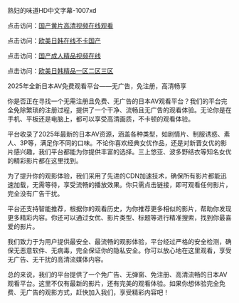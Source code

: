 熟妇的味道HD中文字幕-1007xd

点击访问：<a href="https://heiliaozj3tjd.pages.dev/">国产黄片高清视频在线观看</a>

点击访问：<a href="https://heiliaowzu4ur.pages.dev/">欧美日韩在线不卡国产</a>

点击访问：<a href="https://heiliaoxwd5i8.pages.dev/">国产成人精品视频在线</a>

点击访问：<a href="https://heiliaowt0d7p.pages.dev/">欧美日韩精品一区二区三区</a>

2025年全新日本AV免费观看平台——无广告，免注册，高清畅享

你是否正在寻找一个无需注册且免费、无广告的日本AV观看平台？我们的平台完全免除繁琐的注册过程，提供了一个干净、流畅且无广告的观看体验。无论你是在手机、平板还是电脑上，都可以享受高清画质，不卡顿的观看体验。

平台收录了2025年最新的日本AV资源，涵盖各种类型，如剧情片、制服诱惑、素人、3P等，满足你不同的口味。不论你喜欢经典女优作品，还是对新晋女优的影片感兴趣，我们平台都能为你提供丰富的选择。三上悠亚、波多野结衣等知名女优的精彩影片都在这里找到。

为了提升你的观影体验，我们采用了先进的CDN加速技术，确保所有影片都能迅速加载，无需等待，享受流畅的播放效果。你只需点击链接，即可观看任何影片，完全没有广告干扰。

平台还支持智能推荐，根据你的观看历史，为你推荐更多相似的影片，帮助你发现更多精彩内容。你还可以通过女优、影片类型、标题等进行精准搜索，找到你最喜爱的影片。

我们致力于为用户提供最安全、最流畅的观影体验，平台经过严格的安全检测，确保无恶意软件、无病毒，完全保证你的隐私安全。你可以放心地在这里观看，享受无广告、无干扰的高清流媒体内容。

总的来说，我们的平台提供了一个免广告、无弹窗、免注册、高清流畅的日本AV观看平台。这里不仅有最新的影片，还有完美的观看体验。如果你想体验完全免费、无广告的观影方式，赶快加入我们，享受精彩内容吧！

<span style="display:none;">[Canonical link](https://github.com/xda7852/riben74120 )</span>
